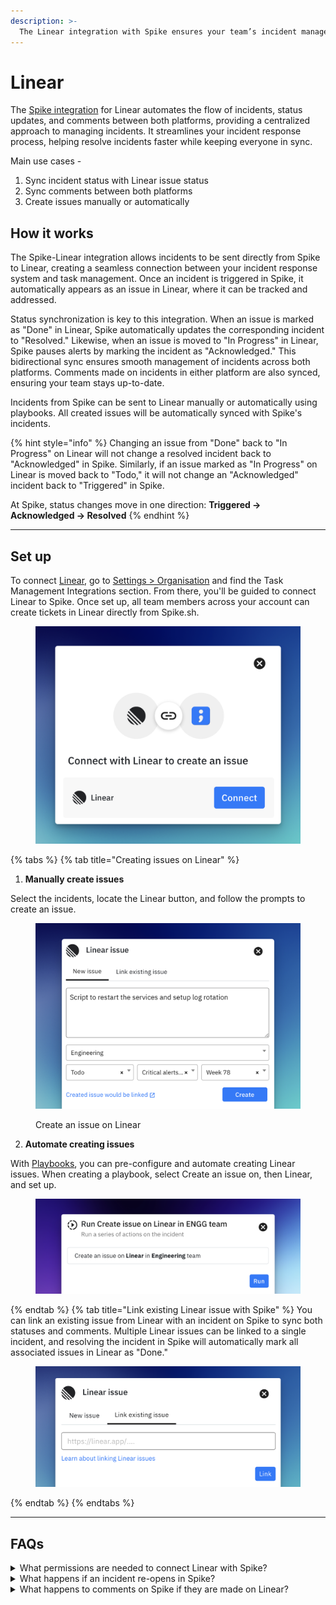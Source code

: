 ```yaml
---
description: >-
  The Linear integration with Spike ensures your team’s incident management and task tracking are seamlessly connected.
---
```


# Linear
The [Spike integration](https://linear.app/integrations/spike) for Linear automates the flow of incidents, status updates, and comments between both platforms, providing a centralized approach to managing incidents. It streamlines your incident response process, helping resolve incidents faster while keeping everyone in sync.

Main use cases -

1. Sync incident status with Linear issue status
2. Sync comments between both platforms
3. Create issues manually or automatically

## How it works
The Spike-Linear integration allows incidents to be sent directly from Spike to Linear, creating a seamless connection between your incident response system and task management. Once an incident is triggered in Spike, it automatically appears as an issue in Linear, where it can be tracked and addressed.

Status synchronization is key to this integration. When an issue is marked as "Done" in Linear, Spike automatically updates the corresponding incident to "Resolved." Likewise, when an issue is moved to "In Progress" in Linear, Spike pauses alerts by marking the incident as "Acknowledged." This bidirectional sync ensures smooth management of incidents across both platforms. Comments made on incidents in either platform are also synced, ensuring your team stays up-to-date.

Incidents from Spike can be sent to Linear manually or automatically using playbooks. All created issues will be automatically synced with Spike's incidents.

{% hint style="info" %}
Changing an issue from "Done" back to "In Progress" on Linear will not change a resolved incident back to "Acknowledged" in Spike. Similarly, if an issue marked as "In Progress" on Linear is moved back to "Todo," it will not change an "Acknowledged" incident back to "Triggered" in Spike.

At Spike, status changes move in one direction:
**Triggered → Acknowledged → Resolved**
{% endhint %}

---


## Set up

To connect [Linear](https://linear.app), go to [Settings > Organisation](https://app.spike.sh/settings/general/organisation) and find the Task Management Integrations section. From there, you'll be guided to connect Linear to Spike. Once set up, all team members across your account can create tickets in Linear directly from Spike.sh.

<figure><img src="../../.gitbook/assets/task-management-integrations/Linear-connect.png" alt=""><figcaption></figcaption></figure>

{% tabs %}
{% tab title="Creating issues on Linear" %}
  1. **Manually create issues**

  Select the incidents, locate the Linear button, and follow the prompts to create an issue.

  <figure><img src="../../.gitbook/assets/task-management-integrations/Linear-create-issue.png" alt=""><figcaption><p>Create an issue on Linear</p></figcaption></figure>

  2. **Automate creating issues**

  With [Playbooks](playbooks/introduction-to-playbooks), you can pre-configure and automate creating Linear issues. When creating a playbook, select Create an issue on, then Linear, and set up. 


  <figure><img src="../../.gitbook/assets/task-management-integrations/Linear-playbooks-automation.png" alt=""><figcaption></figcaption></figure>
{% endtab %}
{% tab title="Link existing Linear issue with Spike" %}
  You can link an existing issue from Linear with an incident on Spike to sync both statuses and comments. Multiple Linear issues can be linked to a single incident, and resolving the incident in Spike will automatically mark all associated issues in Linear as "Done."
  <figure><img src="../../.gitbook/assets/task-management-integrations/linear-link-existing-issue.png" alt=""><figcaption></figcaption></figure>
{% endtab %}
{% endtabs %}

---

## FAQs
<details> 
<summary>What permissions are needed to connect Linear with Spike?</summary>
You will need administrative access to connect Spike with Linear. Once connected, all team members in Spike will have access to create tickets in Linear from incidents in Spike.
</details>
<details> 
<summary>What happens if an incident re-opens in Spike?</summary>
If an incident in Spike is re-opened after being resolved, the corresponding issue in Linear will remain unchanged unless manually updated.
</details>
<details> 
<summary>What happens to comments on Spike if they are made on Linear?</summary>
When a comment is made on Linear, it appears in Spike as "Linear commented". Similarly, when someone comments on Spike, it appears in Linear as "Spike commented".
</details>